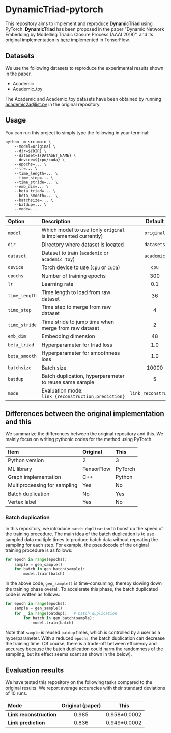 # DynamicTriad-pytorch
This repository aims to implement and reproduce **DynamicTriad** using PyTorch. 
**DynamicTriad** has been proposed in the paper "Dynamic Network Embedding by Modelling Triadic Closure Process (AAAI 2018)", and its original implementation is [here](https://github.com/luckiezhou/DynamicTriad) implemented in TensorFlow. 

## Datasets
We use the following datasets to reproduce the experimental results shown in the paper. 

* Academic
* Academic_toy

The Academic and Academic_toy datasets have been obtained by running [academic2adjlist.py](https://github.com/luckiezhou/DynamicTriad/blob/master/scripts/academic2adjlist.py)
in the original repository.

## Usage

You can run this project to simply type the following in your terminal:

```shell
python -m src.main \
	--model=original \
	--dir=${DIR} \
	--dataset=${DATASET_NAME} \
	--device=${cpu/cuda} \
	--epochs=... \
	--lr=... \
	--time_length=... \
	--time_step=... \
	--time_stride=... \
	--emb_dim=... \
	--beta_triad=... \
	--beta_smooth=... \
	--batchsize=... \
	--batdup=... \
	--mode=...
```

| **Option** | **Description** | **Default** |
|:--- | :--- | :---: |
| `model` | Which model to use (only `original` is implemented currently) | `original` |
| `dir` | Directory where dataset is located | `datasets`|
|`dataset`| Dataset to train (`academic` or `academic_toy`) | `academic`|
| `device` | Torch device to use (`cpu` or `cuda`) | `cpu`|
| `epochs` | Number of training epochs | 300 |
| `lr` | Learning rate | 0.1 |
| `time_length` | Time length to load from raw dataset | 36 |
| `time_step` | Time step to merge from raw dataset | 4 |
| `time_stride` | Time stride to jump time when merge from raw dataset | 2 |
| `emb_dim` | Embedding dimension | 48 |
| `beta_triad` | Hyperparameter for triad loss | 1.0 |
| `beta_smooth` | Hyperparameter for smoothness loss | 1.0 |
| `batchsize` | Batch size | 10000 |
| `batdup` | Batch duplication, hyperparameter to reuse same sample | 5 |
| `mode` | Evaluation mode: `link_{reconstruction,prediction}` | `link_reconstruction` |

## Differences between the original implementation and this
We summarize the differences between the original repository and this. 
We mainly focus on writing pythonic codes for the method using PyTorch.

| **Item** | **Original** | **This** |
| :--- | :--- | :--- |
| Python version | 2 | 3 |
| ML library | TensorFlow | PyTorch |
| Graph implementation | C++ | Python |
| Multiprocessing for sampling | Yes | No |
| Batch duplication | No | Yes |
| Vertex label | Yes | No |


### Batch duplication
In this repository, we introduce `batch duplication` to boost up the speed of the training procedure. 
The main idea of the batch duplication is to use sampled data multiple times to produce batch data without repeating the sampling for each step. 
For example, the pseudocode of the original training procedure is as follows:

```python
for epoch in range(epochs):
    sample = gen_sample()
    for batch in gen_batch(sample):
        model.train(batch)
```
In the above code, `gen_sample()` is time-consuming, thereby slowing down the training phase overall. 
To accelerate this phase, the batch duplicated code is written as follows:

```python
for epoch in range(epochs):
    sample = gen_sample()
    for _ in range(batdup):   # batch duplication
        for batch in gen_batch(sample):
            model.train(batch)
```
Note that `sample` is reused `batdup` times, which is controlled by a user as a hyperparameter. 
With a reduced `epochs`, the batch duplication can decrease the training time.
(Of course, there is a trade-off between efficiency and accuracy because the batch duplication could harm the randomness of the sampling, but its effect seems scant as shown in the below). 

## Evaluation results

We have tested this repository on the following tasks compared to the original results. 
We report average accuracies with their standard deviations of 10 runs. 

| **Mode** | **Original (paper)** | **This** |
| :--- | :---: | :---: |
| **Link reconstruction** | 0.985 | 0.958±0.0002 |
| **Link prediction** | 0.836 | 0.949±0.0002 |
